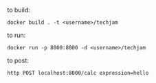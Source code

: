 to build:

```
docker build . -t <username>/techjam
```


to run:

```
docker run -p 8000:8000 -d <username>/techjam
```

to post:

```
http POST localhost:8000/calc expression=hello
```
